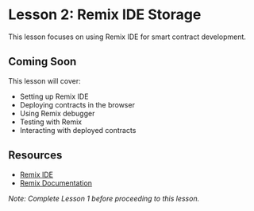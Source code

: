 # Lesson 2: Remix IDE Storage

This lesson focuses on using Remix IDE for smart contract development.

## Coming Soon

This lesson will cover:
- Setting up Remix IDE
- Deploying contracts in the browser
- Using Remix debugger
- Testing with Remix
- Interacting with deployed contracts

## Resources

- [Remix IDE](https://remix.ethereum.org/)
- [Remix Documentation](https://remix-ide.readthedocs.io/)

*Note: Complete Lesson 1 before proceeding to this lesson.*